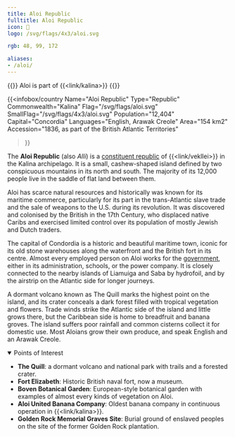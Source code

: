 ```yaml
---
title: Aloi Republic
fulltitle: Aloi Republic
icon: 🐠
logo: /svg/flags/4x3/aloi.svg

rgb: 48, 99, 172

aliases:
- /aloi/
---
```

{{<note series>}}
 Aloi is part of {{<link/kalina>}}
{{</note>}}

{{<infobox/country
	 Name="Aloi Republic"
	 Type="Republic"
	 Commonwealth="Kalina"
	 Flag="/svg/flags/aloi.svg"
	 SmallFlag="/svg/flags/4x3/aloi.svg"
	 Population="12,404"
	 Capital="Concordia"
	 Languages="English, Arawak Creole"
	 Area="154 km2"
	 Accession="1836, as part of the British Atlantic Territories"
 >}}

The <span class="fi fi-aloi"></span> **Aloi Republic** (also *Alli*) is a [constituent republic](/republics/) of {{<link/vekllei>}} in the Kalina archipelago. It is a small, cashew-shaped island defined by two conspicuous mountains in its north and south. The majority of its 12,000 people live in the saddle of flat land between them.

Aloi has scarce natural resources and historically was known for its maritime commerce, particularly for its part in the trans-Atlantic slave trade and the sale of weapons to the U.S. during its revolution. It was discovered and colonised by the British in the 17th Century, who displaced native Caribs and exercised limited control over its population of mostly Jewish and Dutch traders.

The capital of Condordia is a historic and beautiful maritime town, iconic for its old stone warehouses along the waterfront and the British fort in its centre. Almost every employed person on Aloi works for the [government](/government/), either in its administration, schools, or the power company. It is closely connected to the nearby islands of Liamuiga and Saba by hydrofoil, and by the airstrip on the Atlantic side for longer journeys.

A dormant volcano known as The Quill marks the highest point on the island, and its crater conceals a dark forest filled with tropical vegetation and flowers. Trade winds strike the Atlantic side of the island and little grows there, but the Caribbean side is home to breadfruit and banana groves. The island suffers poor rainfall and common cisterns collect it for domestic use. Most Aloians grow their own produce, and speak English and an Arawak Creole.

<details open>
	<summary>Points of Interest</summary>

* **The Quill**: a dormant volcano and national park with trails and a forested crater.
* **Fort Elizabeth**: Historic British naval fort, now a museum.
* **Boven Botanical Garden**: European-style botanical garden with examples of almost every kinds of vegetation on Aloi.
* **Aloi United Banana Company**: Oldest banana company in continuous operation in {{<link/kalina>}}.
* **Golden Rock Memorial Graves Site**: Burial ground of enslaved peoples on the site of the former Golden Rock plantation.
</details>

